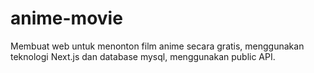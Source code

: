 # anime-movie
Membuat web untuk menonton film anime secara gratis, menggunakan teknologi Next.js dan database mysql, menggunakan public API.

